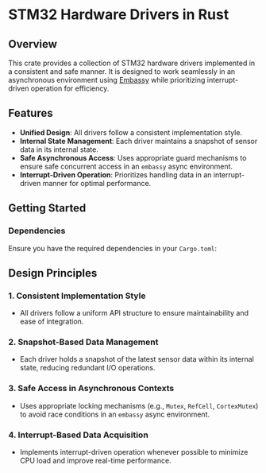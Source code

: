 # STM32 Hardware Drivers in Rust

## Overview
This crate provides a collection of STM32 hardware drivers implemented in a consistent and safe manner. It is designed to work seamlessly in an asynchronous environment using [Embassy](https://embassy.dev/) while prioritizing interrupt-driven operation for efficiency.

## Features
- **Unified Design**: All drivers follow a consistent implementation style.
- **Internal State Management**: Each driver maintains a snapshot of sensor data in its internal state.
- **Safe Asynchronous Access**: Uses appropriate guard mechanisms to ensure safe concurrent access in an `embassy` async environment.
- **Interrupt-Driven Operation**: Prioritizes handling data in an interrupt-driven manner for optimal performance.

## Getting Started
### Dependencies
Ensure you have the required dependencies in your `Cargo.toml`:

## Design Principles
### 1. **Consistent Implementation Style**
   - All drivers follow a uniform API structure to ensure maintainability and ease of integration.

### 2. **Snapshot-Based Data Management**
   - Each driver holds a snapshot of the latest sensor data within its internal state, reducing redundant I/O operations.

### 3. **Safe Access in Asynchronous Contexts**
   - Uses appropriate locking mechanisms (e.g., `Mutex`, `RefCell`, `CortexMutex`) to avoid race conditions in an `embassy` async environment.

### 4. **Interrupt-Based Data Acquisition**
   - Implements interrupt-driven operation whenever possible to minimize CPU load and improve real-time performance.
